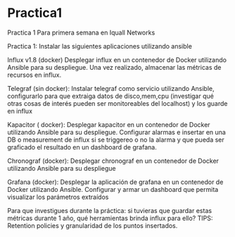 # Practica1
Practica 1 Para primera semana en Iquall Networks

Practica 1:
Instalar las siguientes aplicaciones utilizando ansible

Influx v1.8 (docker)
Desplegar influx en un contenedor de Docker utilizando Ansible para su despliegue. Una vez realizado, almacenar las métricas de recursos en influx.

Telegraf (sin docker): 
Instalar telegraf como servicio utilizando Ansible, configurarlo para que extraiga datos de disco,mem,cpu (investigar qué otras cosas de interés pueden ser monitoreables del localhost) y los guarde en influx

Kapacitor ( docker):
Desplegar kapacitor en un contenedor de Docker utilizando Ansible para su despliegue. 
Configurar alarmas e insertar en una DB o measurement de influx si se triggereo o no la alarma y que pueda ser graficado el resultado en un dashboard de grafana.

Chronograf (docker):
Desplegar chronograf en un contenedor de Docker utilizando Ansible para su despliegue

Grafana (docker): 
Desplegar la aplicación de grafana en un contenedor de Docker utilizando Ansible. 
Configurar y armar un  dashboard que permita visualizar los parámetros extraídos

Para que investigues durante la práctica: si tuvieras que guardar estas métricas durante 1 año, qué herramientas brinda influx para ello? 
TIPS: Retention policies y granularidad de los puntos insertados.

